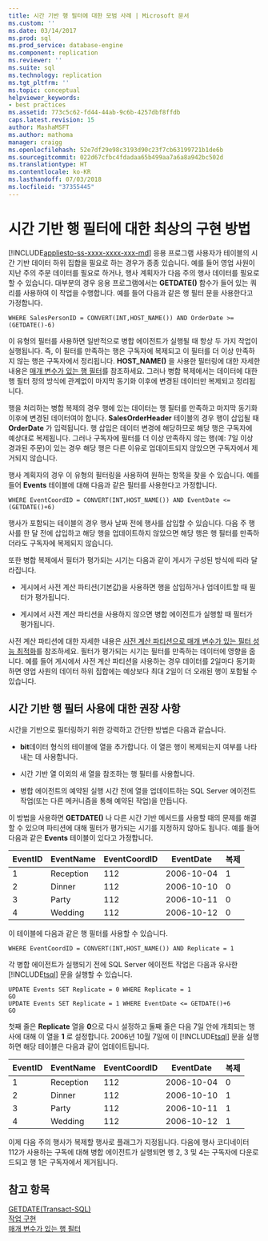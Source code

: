 ```yaml
---
title: 시간 기반 행 필터에 대한 모범 사례 | Microsoft 문서
ms.custom: ''
ms.date: 03/14/2017
ms.prod: sql
ms.prod_service: database-engine
ms.component: replication
ms.reviewer: ''
ms.suite: sql
ms.technology: replication
ms.tgt_pltfrm: ''
ms.topic: conceptual
helpviewer_keywords:
- best practices
ms.assetid: 773c5c62-fd44-44ab-9c6b-4257dbf8ffdb
caps.latest.revision: 15
author: MashaMSFT
ms.author: mathoma
manager: craigg
ms.openlocfilehash: 52e7df29e98c3193d90c23f7cb63199721b1de6b
ms.sourcegitcommit: 022d67cfbc4fdadaa65b499aa7a6a8a942bc502d
ms.translationtype: HT
ms.contentlocale: ko-KR
ms.lasthandoff: 07/03/2018
ms.locfileid: "37355445"
---
```

# <a name="best-practices-for-time-based-row-filters"></a>시간 기반 행 필터에 대한 최상의 구현 방법
[!INCLUDE[appliesto-ss-xxxx-xxxx-xxx-md](../../../includes/appliesto-ss-xxxx-xxxx-xxx-md.md)]
  응용 프로그램 사용자가 테이블의 시간 기반 데이터 하위 집합을 필요로 하는 경우가 종종 있습니다. 예를 들어 영업 사원이 지난 주의 주문 데이터를 필요로 하거나, 행사 계획자가 다음 주의 행사 데이터를 필요로 할 수 있습니다. 대부분의 경우 응용 프로그램에서는 **GETDATE()** 함수가 들어 있는 쿼리를 사용하여 이 작업을 수행합니다. 예를 들어 다음과 같은 행 필터 문을 사용한다고 가정합니다.  
  
```  
WHERE SalesPersonID = CONVERT(INT,HOST_NAME()) AND OrderDate >= (GETDATE()-6)  
```  
  
 이 유형의 필터를 사용하면 일반적으로 병합 에이전트가 실행될 때 항상 두 가지 작업이 실행됩니다. 즉, 이 필터를 만족하는 행은 구독자에 복제되고 이 필터를 더 이상 만족하지 않는 행은 구독자에서 정리됩니다. **HOST_NAME()** 을 사용한 필터링에 대한 자세한 내용은 [매개 변수가 있는 행 필터](../../../relational-databases/replication/merge/parameterized-filters-parameterized-row-filters.md)를 참조하세요. 그러나 병합 복제에서는 데이터에 대한 행 필터 정의 방식에 관계없이 마지막 동기화 이후에 변경된 데이터만 복제되고 정리됩니다.  
  
 행을 처리하는 병합 복제의 경우 행에 있는 데이터는 행 필터를 만족하고 마지막 동기화 이후에 변경된 데이터여야 합니다. **SalesOrderHeader** 테이블의 경우 행이 삽입될 때 **OrderDate** 가 입력됩니다. 행 삽입은 데이터 변경에 해당하므로 해당 행은 구독자에 예상대로 복제됩니다. 그러나 구독자에 필터를 더 이상 만족하지 않는 행(예: 7일 이상 경과된 주문)이 있는 경우 해당 행은 다른 이유로 업데이트되지 않았으면 구독자에서 제거되지 않습니다.  
  
 행사 계획자의 경우 이 유형의 필터링을 사용하여 원하는 항목을 찾을 수 있습니다. 예를 들어 **Events** 테이블에 대해 다음과 같은 필터를 사용한다고 가정합니다.  
  
```  
WHERE EventCoordID = CONVERT(INT,HOST_NAME()) AND EventDate <= (GETDATE()+6)  
```  
  
 행사가 포함되는 테이블의 경우 행사 날짜 전에 행사를 삽입할 수 있습니다. 다음 주 행사를 한 달 전에 삽입하고 해당 행을 업데이트하지 않았으면 해당 행은 행 필터를 만족하더라도 구독자에 복제되지 않습니다.  
  
 또한 병합 복제에서 필터가 평가되는 시기는 다음과 같이 게시가 구성된 방식에 따라 달라집니다.  
  
-   게시에서 사전 계산 파티션(기본값)을 사용하면 행을 삽입하거나 업데이트할 때 필터가 평가됩니다.  
  
-   게시에서 사전 계산 파티션을 사용하지 않으면 병합 에이전트가 실행할 때 필터가 평가됩니다.  
  
 사전 계산 파티션에 대한 자세한 내용은 [사전 계산 파티션으로 매개 변수가 있는 필터 성능 최적화](../../../relational-databases/replication/merge/parameterized-filters-optimize-for-precomputed-partitions.md)를 참조하세요. 필터가 평가되는 시기는 필터를 만족하는 데이터에 영향을 줍니다. 예를 들어 게시에서 사전 계산 파티션을 사용하는 경우 데이터를 2일마다 동기화하면 영업 사원의 데이터 하위 집합에는 예상보다 최대 2일이 더 오래된 행이 포함될 수 있습니다.  
  
## <a name="recommendations-for-using-time-based-row-filters"></a>시간 기반 행 필터 사용에 대한 권장 사항  
 시간을 기반으로 필터링하기 위한 강력하고 간단한 방법은 다음과 같습니다.  
  
-   **bit**데이터 형식의 테이블에 열을 추가합니다. 이 열은 행이 복제되는지 여부를 나타내는 데 사용합니다.  
  
-   시간 기반 열 이외의 새 열을 참조하는 행 필터를 사용합니다.  
  
-   병합 에이전트의 예약된 실행 시간 전에 열을 업데이트하는 SQL Server 에이전트 작업(또는 다른 메커니즘을 통해 예약된 작업)을 만듭니다.  
  
 이 방법을 사용하면 **GETDATE()** 나 다른 시간 기반 메서드를 사용할 때의 문제를 해결할 수 있으며 파티션에 대해 필터가 평가되는 시기를 지정하지 않아도 됩니다. 예를 들어 다음과 같은 **Events** 테이블이 있다고 가정합니다.  
  
|**EventID**|**EventName**|**EventCoordID**|**EventDate**|**복제**|  
|-----------------|-------------------|----------------------|-------------------|-------------------|  
|1|Reception|112|2006-10-04|1|  
|2|Dinner|112|2006-10-10|0|  
|3|Party|112|2006-10-11|0|  
|4|Wedding|112|2006-10-12|0|  
  
 이 테이블에 다음과 같은 행 필터를 사용할 수 있습니다.  
  
```  
WHERE EventCoordID = CONVERT(INT,HOST_NAME()) AND Replicate = 1  
```  
  
 각 병합 에이전트가 실행되기 전에 SQL Server 에이전트 작업은 다음과 유사한 [!INCLUDE[tsql](../../../includes/tsql-md.md)] 문을 실행할 수 있습니다.  
  
```  
UPDATE Events SET Replicate = 0 WHERE Replicate = 1  
GO  
UPDATE Events SET Replicate = 1 WHERE EventDate <= GETDATE()+6  
GO  
```  
  
 첫째 줄은 **Replicate** 열을 **0**으로 다시 설정하고 둘째 줄은 다음 7일 안에 개최되는 행사에 대해 이 열을 **1** 로 설정합니다. 2006년 10월 7일에 이 [!INCLUDE[tsql](../../../includes/tsql-md.md)] 문을 실행하면 해당 테이블은 다음과 같이 업데이트됩니다.  
  
|**EventID**|**EventName**|**EventCoordID**|**EventDate**|**복제**|  
|-----------------|-------------------|----------------------|-------------------|-------------------|  
|1|Reception|112|2006-10-04|0|  
|2|Dinner|112|2006-10-10|1|  
|3|Party|112|2006-10-11|1|  
|4|Wedding|112|2006-10-12|1|  
  
 이제 다음 주의 행사가 복제할 행사로 플래그가 지정됩니다. 다음에 행사 코디네이터 112가 사용하는 구독에 대해 병합 에이전트가 실행되면 행 2, 3 및 4는 구독자에 다운로드되고 행 1은 구독자에서 제거됩니다.  
  
## <a name="see-also"></a>참고 항목  
 [GETDATE&#40;Transact-SQL&#41;](../../../t-sql/functions/getdate-transact-sql.md)   
 [작업 구현](http://msdn.microsoft.com/library/69e06724-25c7-4fb3-8a5b-3d4596f21756)   
 [매개 변수가 있는 행 필터](../../../relational-databases/replication/merge/parameterized-filters-parameterized-row-filters.md)  
  
  

